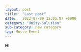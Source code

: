 ```yaml
---
layout: post
title:  "Last post"
date:   2022-07-09 12:05:07 +0900
category: "Unity-Solution"
sub-category: new category
tag: Mouse Event
---
```


HI
